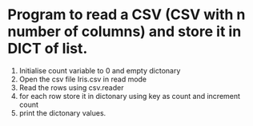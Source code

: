 # Program to read a CSV (CSV with n number of columns) and store it in DICT of list.

1. Initialise count variable to 0 and empty dictonary
2. Open the csv file Iris.csv in read mode
3. Read the rows using csv.reader
4. for each row store it in dictonary using key as count and increment count
5. print the dictonary values. 
